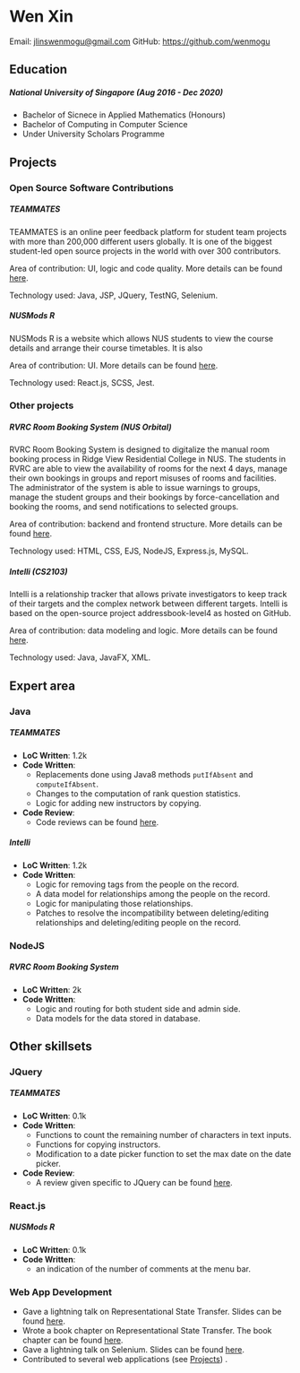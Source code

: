 # Wen Xin

Email: jlinswenmogu@gmail.com
GitHub: https://github.com/wenmogu

## Education

##### National University of Singapore (Aug 2016 - Dec 2020)
- Bachelor of Sicnece in Applied Mathematics (Honours)
- Bachelor of Computing in Computer Science
- Under University Scholars Programme

## Projects

### Open Source Software Contributions

##### TEAMMATES

TEAMMATES is an online peer feedback platform for student team projects with more than 200,000 different users globally. It is one of the biggest student-led open source projects in the world with over 300 contributors.

Area of contribution: UI, logic and code quality. More details can be found [here](https://github.com/TEAMMATES/teammates/pulls/wenmogu).

Technology used: Java, JSP, JQuery, TestNG, Selenium.

##### NUSMods R

NUSMods R is a website which allows NUS students to view the course details and arrange their course timetables. It is also  

Area of contribution: UI. More details can be found [here](https://github.com/nusmodifications/nusmods/pulls?q=is%3Apr+is%3Aclosed+author%3Awenmogu).

Technology used: React.js, SCSS, Jest.

### Other projects

##### RVRC Room Booking System (NUS Orbital)
RVRC Room Booking System is designed to digitalize the manual room booking process in Ridge View Residential College in NUS. The students in RVRC are able to view the availability of rooms for the next 4 days, manage their own bookings in groups and report misuses of rooms and facilities. The administrator of the system is able to issue warnings to groups, manage the student groups and their bookings by force-cancellation and booking the rooms, and send notifications to selected groups. 

Area of contribution: backend and frontend structure. More details can be found [here](https://github.com/wenmogu/bookingSystemDraft).

Technology used: HTML, CSS, EJS, NodeJS, Express.js, MySQL.

##### Intelli (CS2103)
Intelli is a relationship tracker that allows private investigators to keep track of their targets and the complex network between different targets. Intelli is based on the open-source project addressbook-level4 as hosted on GitHub.

Area of contribution: data modeling and logic. More details can be found [here](https://github.com/CS2103AUG2017-F10-B1/main).

Technology used: Java, JavaFX, XML.

## Expert area

### Java 

##### TEAMMATES
- **LoC Written**: 1.2k
- **Code Written**: 
	- Replacements done using Java8 methods `putIfAbsent` and `computeIfAbsent`.
	- Changes to the computation of rank question statistics. 
	- Logic for adding new instructors by copying.
- **Code Review**: 
	- Code reviews can be found [here](https://github.com/TEAMMATES/teammates/pulls/assigned/wenmogu).

##### Intelli
- **LoC Written**: 1.2k
- **Code Written**: 
	- Logic for removing tags from the people on the record.
	- A data model for relationships among the people on the record.
	- Logic for manipulating those relationships.
	- Patches to resolve the incompatibility between deleting/editing relationships and deleting/editing people on the record.

### NodeJS

##### RVRC Room Booking System 
- **LoC Written**: 2k
- **Code Written**: 
	- Logic and routing for both student side and admin side. 
	- Data models for the data stored in database.

## Other skillsets

### JQuery

##### TEAMMATES
- **LoC Written**: 0.1k
- **Code Written**: 
	- Functions to count the remaining number of characters in text inputs.
	- Functions for copying instructors. 
	- Modification to a date picker function to set the max date on the date picker. 
- **Code Review**:
	- A review given specific to JQuery can be found [here](https://github.com/TEAMMATES/teammates/pull/8756).

### React.js

##### NUSMods R
- **LoC Written**: 0.1k
- **Code Written**: 
	- an indication of the number of comments at the menu bar.

### Web App Development
- Gave a lightning talk on Representational State Transfer. Slides can be found [here](https://github.com/nus-cs3281/2018/issues/23).
- Wrote a book chapter on Representational State Transfer. The book chapter can be found [here](https://github.com/se-edu/learningresources/blob/master/contents/architecture/RESTArchitecturalStyle.md).
- Gave a lightning talk on Selenium. Slides can be found [here](https://github.com/nus-cs3281/2018/issues/85).
- Contributed to several web applications (see [Projects](#projects)) . 